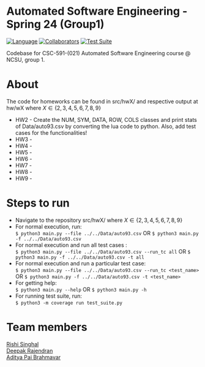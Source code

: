 # Automated Software Engineering - Spring 24 (Group1)
[![Language](https://img.shields.io/badge/Language-Python-orange.svg?style=flat)](https://github.com/search?q=repo%3Aadipai%2Fase24++language%3APython&type=code)
[![Collaborators](https://img.shields.io/badge/Collaborators-3-purple.svg?style=flat)](https://github.com/adipai/ase24/graphs/contributors)
[![Test Suite](https://github.com/adipai/ase24/actions/workflows/run_test_suite.yml/badge.svg)](https://github.com/adipai/ase24/actions/workflows/run_test_suite.yml)

Codebase for CSC-591-(021) Automated Software Engineering course @ NCSU, group 1.

# About
The code for homeworks can be found in src/hwX/ and respective output at hw/wX where $X \in \{2,3,4,5,6,7,8,9\}$ <br/>

* HW2 - Create the NUM, SYM, DATA, ROW, COLS classes and print stats of Data/auto93.csv by converting the lua code to python. Also, add test cases for the functionalities!<br/>
* HW3 -<br/>
* HW4 -<br/>
* HW5 -<br/>
* HW6 -<br/> 
* HW7 -<br/> 
* HW8 -<br/>
* HW9 -<br/>

# Steps to run
* Navigate to the repository src/hwX/ where $X \in \{2,3,4,5,6,7,8,9\}$ <br/>
* For normal execution, run: <br/>
  `$ python3 main.py --file ../../Data/auto93.csv` OR `$ python3 main.py -f ../../Data/auto93.csv`
* For normal execution and run all test cases : <br/>
  `$ python3 main.py --file ../../Data/auto93.csv --run_tc all` OR `$ python3 main.py -f ../../Data/auto93.csv -t all`
* For normal execution and run a particular test case: <br/>
  `$ python3 main.py --file ../../Data/auto93.csv --run_tc <test_name>` OR `$ python3 main.py -f ../../Data/auto93.csv -t <test_name>`
* For getting help: <br/>
  `$ python3 main.py --help` OR `$ python3 main.py -h`
* For running test suite, run:<br/>
  `$ python3 -m coverage run test_suite.py`

# Team members
[Rishi Singhal](https://www.linkedin.com/in/rishi-singhal1101/)<br/>
[Deepak Rajendran](https://www.linkedin.com/in/deepr41)<br/>
[Aditya Pai Brahmavar](https://www.linkedin.com/in/adityapai16/)<br/>
